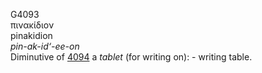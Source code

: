 G4093  
πινακίδιον  
pinakidion  
*pin-ak-id‘-ee-on*  
Diminutive of [4094](g4094) a *tablet* (for writing on): - writing
table.  

